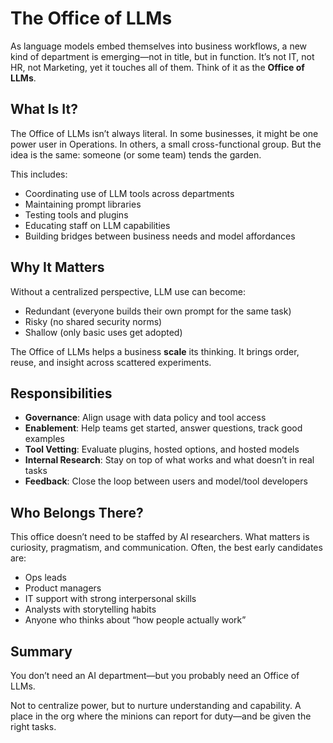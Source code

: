 


# The Office of LLMs

As language models embed themselves into business workflows, a new kind of department is emerging—not in title, but in function. It’s not IT, not HR, not Marketing, yet it touches all of them. Think of it as the **Office of LLMs**.

## What Is It?

The Office of LLMs isn’t always literal. In some businesses, it might be one power user in Operations. In others, a small cross-functional group. But the idea is the same: someone (or some team) tends the garden.

This includes:
- Coordinating use of LLM tools across departments
- Maintaining prompt libraries
- Testing tools and plugins
- Educating staff on LLM capabilities
- Building bridges between business needs and model affordances

## Why It Matters

Without a centralized perspective, LLM use can become:
- Redundant (everyone builds their own prompt for the same task)
- Risky (no shared security norms)
- Shallow (only basic uses get adopted)

The Office of LLMs helps a business **scale** its thinking. It brings order, reuse, and insight across scattered experiments.

## Responsibilities

- **Governance**: Align usage with data policy and tool access
- **Enablement**: Help teams get started, answer questions, track good examples
- **Tool Vetting**: Evaluate plugins, hosted options, and hosted models
- **Internal Research**: Stay on top of what works and what doesn’t in real tasks
- **Feedback**: Close the loop between users and model/tool developers

## Who Belongs There?

This office doesn’t need to be staffed by AI researchers. What matters is curiosity, pragmatism, and communication. Often, the best early candidates are:

- Ops leads
- Product managers
- IT support with strong interpersonal skills
- Analysts with storytelling habits
- Anyone who thinks about “how people actually work”

## Summary

You don’t need an AI department—but you probably need an Office of LLMs.

Not to centralize power, but to nurture understanding and capability. A place in the org where the minions can report for duty—and be given the right tasks.
